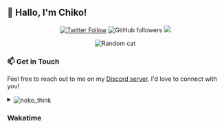 ## 👋 Hallo, I'm Chiko!

<div align="center">

[![Twitter Follow](https://img.shields.io/twitter/follow/chikoxq?label=Follow)](https://twitter.com/intent/follow?screen_name=chikoxq)
![GitHub followers](https://img.shields.io/github/followers/chikof?label=Follow&style=social)
![](https://komarev.com/ghpvc/?username=chikof&color=blue)

</div>

<a href="https://cataas.com">
<img src="https://cataas.com/cat?type=square" align="right" width="300"alt="Random cat">
</a>

<div><picture><img src="https://raw.githubusercontent.com/carbon-language/carbon-lang/refs/heads/trunk/docs/images/bumper.png" alt=""></picture></div>

### 📫 Get in Touch
Feel free to reach out to me on my [Discord server](https://discord.gg/sejc7TnX6N). I'd love to connect with you!

<details>
<summary>
<img src="https://cdn3.emoji.gg/emojis/64203-noko-think.png" width="35px" height="35px" alt="noko_think" align="center">

### Wakatime
</summary>

<!--START_SECTION:waka-->
![Code Time](http://img.shields.io/badge/Code%20Time-2%2C457%20hrs%2021%20mins-blue)

![Profile Views](http://img.shields.io/badge/Profile%20Views-4-blue)

![Lines of code](https://img.shields.io/badge/From%20Hello%20World%20I%27ve%20Written-9.6%20million%20lines%20of%20code-blue)

**🐱 My GitHub Data** 

> 📦 106.4 kB Used in GitHub's Storage 
 > 
> 🏆 497 Contributions in the Year 2025
 > 
> 💼 Opted to Hire
 > 
> 📜 42 Public Repositories 
 > 
> 🔑 33 Private Repositories 
 > 
**I'm a Night 🦉** 

```text
🌞 Morning                922 commits         █░░░░░░░░░░░░░░░░░░░░░░░░   04.73 % 
🌆 Daytime                6059 commits        ████████░░░░░░░░░░░░░░░░░   31.07 % 
🌃 Evening                9430 commits        ████████████░░░░░░░░░░░░░   48.35 % 
🌙 Night                  3093 commits        ████░░░░░░░░░░░░░░░░░░░░░   15.86 % 
```
📅 **I'm Most Productive on Sunday** 

```text
Monday                   2256 commits        ███░░░░░░░░░░░░░░░░░░░░░░   11.57 % 
Tuesday                  1333 commits        ██░░░░░░░░░░░░░░░░░░░░░░░   06.83 % 
Wednesday                2609 commits        ███░░░░░░░░░░░░░░░░░░░░░░   13.38 % 
Thursday                 2923 commits        ████░░░░░░░░░░░░░░░░░░░░░   14.99 % 
Friday                   3564 commits        █████░░░░░░░░░░░░░░░░░░░░   18.27 % 
Saturday                 2521 commits        ███░░░░░░░░░░░░░░░░░░░░░░   12.93 % 
Sunday                   4298 commits        ██████░░░░░░░░░░░░░░░░░░░   22.04 % 
```


📊 **This Week I Spent My Time On** 

```text
🕑︎ Time Zone: Europe/London

💬 Programming Languages: 
JavaScript               4 hrs 7 mins        ████████████░░░░░░░░░░░░░   46.72 % 
Python                   1 hr 48 mins        █████░░░░░░░░░░░░░░░░░░░░   20.50 % 
XML                      1 hr 40 mins        █████░░░░░░░░░░░░░░░░░░░░   18.88 % 
Nix                      57 mins             ███░░░░░░░░░░░░░░░░░░░░░░   10.84 % 
Other                    6 mins              ░░░░░░░░░░░░░░░░░░░░░░░░░   01.22 % 

🔥 Editors: 
Neovim                   8 hrs 50 mins       █████████████████████████   100.00 % 

💻 Operating System: 
Linux                    8 hrs 50 mins       █████████████████████████   100.00 % 
```

**I Mostly Code in TypeScript** 

```text
TypeScript               32 repos            ██████████░░░░░░░░░░░░░░░   41.03 % 
Rust                     28 repos            █████████░░░░░░░░░░░░░░░░   35.90 % 
Nix                      6 repos             ██░░░░░░░░░░░░░░░░░░░░░░░   07.69 % 
HTML                     1 repo              ░░░░░░░░░░░░░░░░░░░░░░░░░   01.28 % 
Svelte                   1 repo              ░░░░░░░░░░░░░░░░░░░░░░░░░   01.28 % 
```




 Last Updated on 02/11/2025 00:17:25 UTC
<!--END_SECTION:waka-->

</details>

<!--
<p align="center">
     <a href="https://discord.gg/HhybNhchcC"><img src="https://invidget.switchblade.xyz/sejc7TnX6N" align="center" ><a>
</p> 
-->
